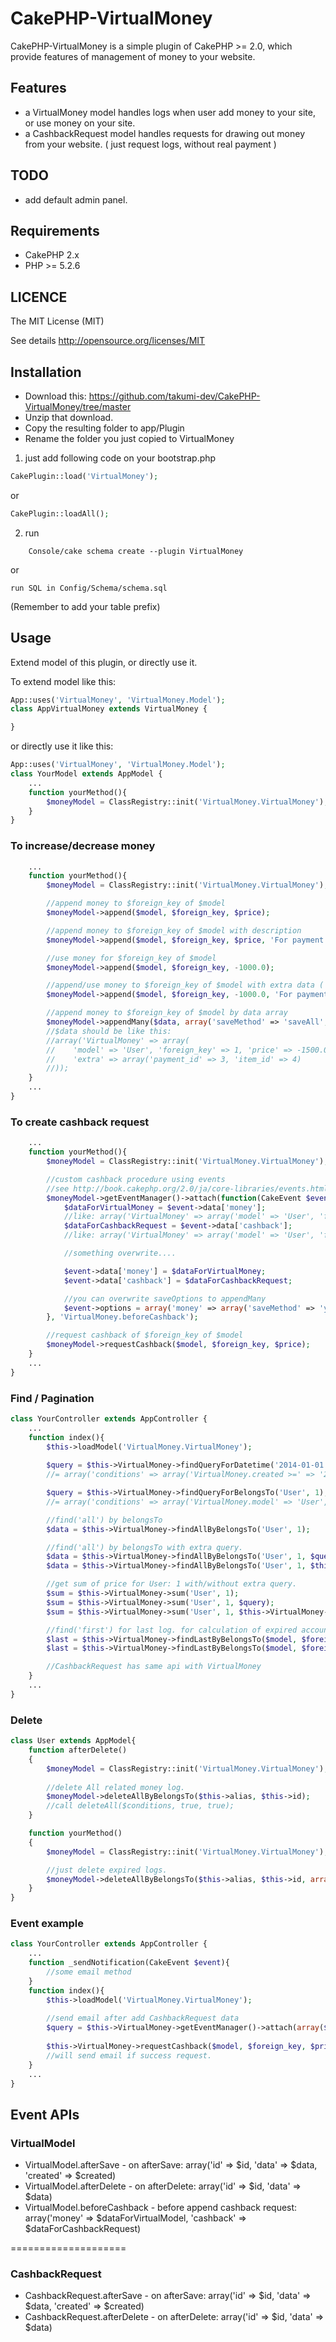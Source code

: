 CakePHP-VirtualMoney
====================

CakePHP-VirtualMoney is a simple plugin of CakePHP >= 2.0,
which provide features of management of money to your website.

## Features ##
- a VirtualMoney model handles logs when user add money to your site, or use money on your site.
- a CashbackRequest model handles requests for drawing out money from your website. ( just request logs, without real payment )

## TODO ##
- add default admin panel.

## Requirements ##
* CakePHP 2.x
* PHP >= 5.2.6

## LICENCE ##
The MIT License (MIT)

See details
http://opensource.org/licenses/MIT

## Installation ##
* Download this: https://github.com/takumi-dev/CakePHP-VirtualMoney/tree/master
* Unzip that download.
* Copy the resulting folder to app/Plugin
* Rename the folder you just copied to VirtualMoney

1. just add following code on your bootstrap.php

```php
CakePlugin::load('VirtualMoney');
```
or
```php
CakePlugin::loadAll();
```

2. run
```shell
    Console/cake schema create --plugin VirtualMoney
```
or

    run SQL in Config/Schema/schema.sql

(Remember to add your table prefix)


## Usage ##
Extend model of this plugin, or directly use it.

To extend model like this:

```php
App::uses('VirtualMoney', 'VirtualMoney.Model');
class AppVirtualMoney extends VirtualMoney {

}
```

or directly use it like this:
```php
App::uses('VirtualMoney', 'VirtualMoney.Model');
class YourModel extends AppModel {
    ...
    function yourMethod(){
        $moneyModel = ClassRegistry::init('VirtualMoney.VirtualMoney');
    }
}
```

### To increase/decrease money
```php
    ...
    function yourMethod(){
        $moneyModel = ClassRegistry::init('VirtualMoney.VirtualMoney');

        //append money to $foreign_key of $model
        $moneyModel->append($model, $foreign_key, $price);

        //append money to $foreign_key of $model with description
        $moneyModel->append($model, $foreign_key, $price, 'For payment');

        //use money for $foreign_key of $model
        $moneyModel->append($model, $foreign_key, -1000.0);

        //append/use money to $foreign_key of $model with extra data ( something like payment api results )
        $moneyModel->append($model, $foreign_key, -1000.0, 'For payment', array('payment_id' => 3, 'item_id' => 4)); //array will automatically serialize

        //append money to $foreign_key of $model by data array
        $moneyModel->appendMany($data, array('saveMethod' => 'saveAll', 'fieldList' => array(), 'validate' => true));
        //$data should be like this:
        //array('VirtualMoney' => array(
        //    'model' => 'User', 'foreign_key' => 1, 'price' => -1500.0, 'description' => 'For payment'
        //    'extra' => array('payment_id' => 3, 'item_id' => 4)
        //));
    }
    ...
}
```

### To create cashback request
```php
    ...
    function yourMethod(){
        $moneyModel = ClassRegistry::init('VirtualMoney.VirtualMoney');

        //custom cashback procedure using events
        //see http://book.cakephp.org/2.0/ja/core-libraries/events.html
        $moneyModel->getEventManager()->attach(function(CakeEvent $event){
            $dataForVirtualMoney = $event->data['money'];
            //like: array('VirtualMoney' => array('model' => 'User', 'foreign_key' => 1, 'price' => -1000.0))
            $dataForCashbackRequest = $event->data['cashback'];
            //like: array('VirtualMoney' => array('model' => 'User', 'foreign_key' => 1, 'price' => 1000.0))

            //something overwrite....

            $event->data['money'] = $dataForVirtualMoney;
            $event->data['cashback'] = $dataForCashbackRequest;

            //you can overwrite saveOptions to appendMany
            $event->options = array('money' => array('saveMethod' => 'yourCustomSaveMethod'), 'cashback' => array());
        }, 'VirtualMoney.beforeCashback');

        //request cashback of $foreign_key of $model
        $moneyModel->requestCashback($model, $foreign_key, $price);
    }
    ...
}
```

### Find / Pagination
```php
class YourController extends AppController {
    ...
    function index(){
        $this->loadModel('VirtualMoney.VirtualMoney');
        
        $query = $this->VirtualMoney->findQueryForDatetime('2014-01-01', '2014-01-31');
        //= array('conditions' => array('VirtualMoney.created >=' => '2014-01-01 00:00:00', 'VirtualMoney.created <=' => '2014-01-31 23:59:59'));

        $query = $this->VirtualMoney->findQueryForBelongsTo('User', 1);
        //= array('conditions' => array('VirtualMoney.model' => 'User', 'VirtualMoney.foreign_key' => 1));

        //find('all') by belongsTo
        $data = $this->VirtualMoney->findAllByBelongsTo('User', 1);

        //find('all') by belongsTo with extra query.
        $data = $this->VirtualMoney->findAllByBelongsTo('User', 1, $query);
        $data = $this->VirtualMoney->findAllByBelongsTo('User', 1, $this->VirtualMoney->findQueryForDatetime('2014-01-01', '2014-01-31'));

        //get sum of price for User: 1 with/without extra query.
        $sum = $this->VirtualMoney->sum('User', 1);
        $sum = $this->VirtualMoney->sum('User', 1, $query);
        $sum = $this->VirtualMoney->sum('User', 1, $this->VirtualMoney->findQueryForDatetime('2014-01-01', '2014-01-31'));

        //find('first') for last log. for calculation of expired account.
        $last = $this->VirtualMoney->findLastByBelongsTo($model, $foreign_key);
        $last = $this->VirtualMoney->findLastByBelongsTo($model, $foreign_key, $query);

        //CashbackRequest has same api with VirtualMoney
    }
    ...
}
```

### Delete
```php
class User extends AppModel{
    function afterDelete()
    {
        $moneyModel = ClassRegistry::init('VirtualMoney.VirtualMoney');
        
        //delete All related money log.
        $moneyModel->deleteAllByBelongsTo($this->alias, $this->id);
        //call deleteAll($conditions, true, true);
    }

    function yourMethod()
    {
        $moneyModel = ClassRegistry::init('VirtualMoney.VirtualMoney');

        //just delete expired logs.
        $moneyModel->deleteAllByBelongsTo($this->alias, $this->id, array('created <=' => '2000-01-01'));
    }
}
```

### Event example
```php
class YourController extends AppController {
    ...
    function _sendNotification(CakeEvent $event){
        //some email method
    }
    function index(){
        $this->loadModel('VirtualMoney.VirtualMoney');
        
        //send email after add CashbackRequest data
        $query = $this->VirtualMoney->getEventManager()->attach(array($this, '_sendNotification'), 'CashbackRequest.afterSave');
        
        $this->VirtualMoney->requestCashback($model, $foreign_key, $price);
        //will send email if success request.
    }
    ...
}
```


## Event APIs ##
### VirtualModel
* VirtualModel.afterSave   - on afterSave:   array('id' => $id, 'data' => $data, 'created' => $created)
* VirtualModel.afterDelete - on afterDelete: array('id' => $id, 'data' => $data)
* VirtualModel.beforeCashback - before append cashback request: array('money' => $dataForVirtualModel, 'cashback' => $dataForCashbackRequest)

====================
### CashbackRequest
* CashbackRequest.afterSave   - on afterSave:   array('id' => $id, 'data' => $data, 'created' => $created)
* CashbackRequest.afterDelete - on afterDelete: array('id' => $id, 'data' => $data)

